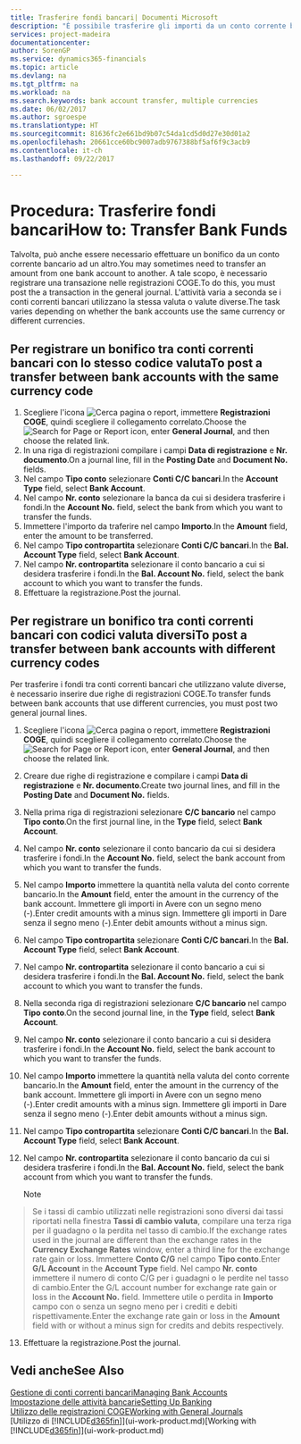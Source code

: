 ```yaml
---
title: Trasferire fondi bancari| Documenti Microsoft
description: "È possibile trasferire gli importi da un conto corrente bancario a un altro, incluse le valute diverse, tramite la registrazione della transazione nelle registrazioni COGE."
services: project-madeira
documentationcenter: 
author: SorenGP
ms.service: dynamics365-financials
ms.topic: article
ms.devlang: na
ms.tgt_pltfrm: na
ms.workload: na
ms.search.keywords: bank account transfer, multiple currencies
ms.date: 06/02/2017
ms.author: sgroespe
ms.translationtype: HT
ms.sourcegitcommit: 81636fc2e661bd9b07c54da1cd5d0d27e30d01a2
ms.openlocfilehash: 20661cce60bc9007adb9767388bf5af6f9c3acb9
ms.contentlocale: it-ch
ms.lasthandoff: 09/22/2017

---
```

# <a name="how-to-transfer-bank-funds"></a><span data-ttu-id="e21aa-103">Procedura: Trasferire fondi bancari</span><span class="sxs-lookup"><span data-stu-id="e21aa-103">How to: Transfer Bank Funds</span></span>
<span data-ttu-id="e21aa-104">Talvolta, può anche essere necessario effettuare un bonifico da un conto corrente bancario ad un altro.</span><span class="sxs-lookup"><span data-stu-id="e21aa-104">You may sometimes need to transfer an amount from one bank account to another.</span></span> <span data-ttu-id="e21aa-105">A tale scopo, è necessario registrare una transazione nelle registrazioni COGE.</span><span class="sxs-lookup"><span data-stu-id="e21aa-105">To do this, you must post the a transaction in the general journal.</span></span> <span data-ttu-id="e21aa-106">L'attività varia a seconda se i conti correnti bancari utilizzano la stessa valuta o valute diverse.</span><span class="sxs-lookup"><span data-stu-id="e21aa-106">The task varies depending on whether the bank accounts use the same currency or different currencies.</span></span>

## <a name="to-post-a-transfer-between-bank-accounts-with-the-same-currency-code"></a><span data-ttu-id="e21aa-107">Per registrare un bonifico tra conti correnti bancari con lo stesso codice valuta</span><span class="sxs-lookup"><span data-stu-id="e21aa-107">To post a transfer between bank accounts with the same currency code</span></span>
1. <span data-ttu-id="e21aa-108">Scegliere l'icona ![Cerca pagina o report](media/ui-search/search_small.png "Cerca pagina o report"), immettere **Registrazioni COGE**, quindi scegliere il collegamento correlato.</span><span class="sxs-lookup"><span data-stu-id="e21aa-108">Choose the ![Search for Page or Report](media/ui-search/search_small.png "Search for Page or Report icon") icon, enter **General Journal**, and then choose the related link.</span></span>
2. <span data-ttu-id="e21aa-109">In una riga di registrazioni compilare i campi **Data di registrazione** e **Nr. documento**.</span><span class="sxs-lookup"><span data-stu-id="e21aa-109">On a journal line, fill in the **Posting Date** and **Document No.** fields.</span></span>
3. <span data-ttu-id="e21aa-110">Nel campo **Tipo conto** selezionare **Conti C/C bancari**.</span><span class="sxs-lookup"><span data-stu-id="e21aa-110">In the **Account Type** field, select **Bank Account**.</span></span>
4. <span data-ttu-id="e21aa-111">Nel campo **Nr. conto** selezionare la banca da cui si desidera trasferire i fondi.</span><span class="sxs-lookup"><span data-stu-id="e21aa-111">In the **Account No.** field, select the bank from which you want to transfer the funds.</span></span>
5. <span data-ttu-id="e21aa-112">Immettere l'importo da traferire nel campo **Importo**.</span><span class="sxs-lookup"><span data-stu-id="e21aa-112">In the **Amount** field, enter the amount to be transferred.</span></span>
6. <span data-ttu-id="e21aa-113">Nel campo **Tipo contropartita** selezionare **Conti C/C bancari**.</span><span class="sxs-lookup"><span data-stu-id="e21aa-113">In the **Bal. Account Type** field, select **Bank Account**.</span></span>
7. <span data-ttu-id="e21aa-114">Nel campo **Nr. contropartita** selezionare il conto bancario a cui si desidera trasferire i fondi.</span><span class="sxs-lookup"><span data-stu-id="e21aa-114">In the **Bal. Account No.** field, select the bank account to which you want to transfer the funds.</span></span>
8. <span data-ttu-id="e21aa-115">Effettuare la registrazione.</span><span class="sxs-lookup"><span data-stu-id="e21aa-115">Post the journal.</span></span>

## <a name="to-post-a-transfer-between-bank-accounts-with-different-currency-codes"></a><span data-ttu-id="e21aa-116">Per registrare un bonifico tra conti correnti bancari con codici valuta diversi</span><span class="sxs-lookup"><span data-stu-id="e21aa-116">To post a transfer between bank accounts with different currency codes</span></span>
<span data-ttu-id="e21aa-117">Per trasferire i fondi tra conti correnti bancari che utilizzano valute diverse, è necessario inserire due righe di registrazioni COGE.</span><span class="sxs-lookup"><span data-stu-id="e21aa-117">To transfer funds between bank accounts that use different currencies, you must post two general journal lines.</span></span>

1. <span data-ttu-id="e21aa-118">Scegliere l'icona ![Cerca pagina o report](media/ui-search/search_small.png "Cerca pagina o report"), immettere **Registrazioni COGE**, quindi scegliere il collegamento correlato.</span><span class="sxs-lookup"><span data-stu-id="e21aa-118">Choose the ![Search for Page or Report](media/ui-search/search_small.png "Search for Page or Report icon") icon, enter **General Journal**, and then choose the related link.</span></span>
2. <span data-ttu-id="e21aa-119">Creare due righe di registrazione e compilare i campi **Data di registrazione** e **Nr. documento**.</span><span class="sxs-lookup"><span data-stu-id="e21aa-119">Create two journal lines, and fill in the **Posting Date** and **Document No.** fields.</span></span>
3. <span data-ttu-id="e21aa-120">Nella prima riga di registrazioni selezionare **C/C bancario** nel campo **Tipo conto**.</span><span class="sxs-lookup"><span data-stu-id="e21aa-120">On the first journal line, in the **Type** field, select **Bank Account**.</span></span>
4. <span data-ttu-id="e21aa-121">Nel campo **Nr. conto** selezionare il conto bancario da cui si desidera trasferire i fondi.</span><span class="sxs-lookup"><span data-stu-id="e21aa-121">In the **Account No.** field, select the bank account from which you want to transfer the funds.</span></span>
5. <span data-ttu-id="e21aa-122">Nel campo **Importo** immettere la quantità nella valuta del conto corrente bancario.</span><span class="sxs-lookup"><span data-stu-id="e21aa-122">In the **Amount** field, enter the amount in the currency of the bank account.</span></span> <span data-ttu-id="e21aa-123">Immettere gli importi in Avere con un segno meno (-).</span><span class="sxs-lookup"><span data-stu-id="e21aa-123">Enter credit amounts with a minus sign.</span></span> <span data-ttu-id="e21aa-124">Immettere gli importi in Dare senza il segno meno (-).</span><span class="sxs-lookup"><span data-stu-id="e21aa-124">Enter debit amounts without a minus sign.</span></span>
6. <span data-ttu-id="e21aa-125">Nel campo **Tipo contropartita** selezionare **Conti C/C bancari**.</span><span class="sxs-lookup"><span data-stu-id="e21aa-125">In the **Bal. Account Type** field, select **Bank Account**.</span></span>
7. <span data-ttu-id="e21aa-126">Nel campo **Nr. contropartita** selezionare il conto bancario a cui si desidera trasferire i fondi.</span><span class="sxs-lookup"><span data-stu-id="e21aa-126">In the **Bal. Account No.** field, select the bank account to which you want to transfer the funds.</span></span>
8. <span data-ttu-id="e21aa-127">Nella seconda riga di registrazioni selezionare **C/C bancario** nel campo **Tipo conto**.</span><span class="sxs-lookup"><span data-stu-id="e21aa-127">On the second journal line, in the **Type** field, select **Bank Account**.</span></span>
9. <span data-ttu-id="e21aa-128">Nel campo **Nr. conto** selezionare il conto bancario a cui si desidera trasferire i fondi.</span><span class="sxs-lookup"><span data-stu-id="e21aa-128">In the **Account No.** field, select the bank account to which you want to transfer the funds.</span></span>
10. <span data-ttu-id="e21aa-129">Nel campo **Importo** immettere la quantità nella valuta del conto corrente bancario.</span><span class="sxs-lookup"><span data-stu-id="e21aa-129">In the **Amount** field, enter the amount in the currency of the bank account.</span></span> <span data-ttu-id="e21aa-130">Immettere gli importi in Avere con un segno meno (-).</span><span class="sxs-lookup"><span data-stu-id="e21aa-130">Enter credit amounts with a minus sign.</span></span> <span data-ttu-id="e21aa-131">Immettere gli importi in Dare senza il segno meno (-).</span><span class="sxs-lookup"><span data-stu-id="e21aa-131">Enter debit amounts without a minus sign.</span></span>
11. <span data-ttu-id="e21aa-132">Nel campo **Tipo contropartita** selezionare **Conti C/C bancari**.</span><span class="sxs-lookup"><span data-stu-id="e21aa-132">In the **Bal. Account Type** field, select **Bank Account**.</span></span>  
12. <span data-ttu-id="e21aa-133">Nel campo **Nr. contropartita** selezionare il conto bancario da cui si desidera trasferire i fondi.</span><span class="sxs-lookup"><span data-stu-id="e21aa-133">In the **Bal. Account No.** field, select the bank account from which you want to transfer the funds.</span></span>

    > [!NOTE]  
>   <span data-ttu-id="e21aa-134">Se i tassi di cambio utilizzati nelle registrazioni sono diversi dai tassi riportati nella finestra **Tassi di cambio valuta**, compilare una terza riga per il guadagno o la perdita nel tasso di cambio.</span><span class="sxs-lookup"><span data-stu-id="e21aa-134">If the exchange rates used in the journal are different than the exchange rates in the **Currency Exchange Rates** window, enter a third line for the exchange rate gain or loss.</span></span> <span data-ttu-id="e21aa-135">Immettere **Conto C/G** nel campo **Tipo conto**.</span><span class="sxs-lookup"><span data-stu-id="e21aa-135">Enter **G/L Account** in the **Account Type** field.</span></span> <span data-ttu-id="e21aa-136">Nel campo **Nr. conto** immettere il numero di conto C/G per i guadagni o le perdite nel tasso di cambio.</span><span class="sxs-lookup"><span data-stu-id="e21aa-136">Enter the G/L account number for exchange rate gain or loss in the **Account No.** field.</span></span> <span data-ttu-id="e21aa-137">Immettere utile o perdita in **Importo** campo con o senza un segno meno per i crediti e debiti rispettivamente.</span><span class="sxs-lookup"><span data-stu-id="e21aa-137">Enter the exchange rate gain or loss in the **Amount** field with or without a minus sign for credits and debits respectively.</span></span>
13. <span data-ttu-id="e21aa-138">Effettuare la registrazione.</span><span class="sxs-lookup"><span data-stu-id="e21aa-138">Post the journal.</span></span>

## <a name="see-also"></a><span data-ttu-id="e21aa-139">Vedi anche</span><span class="sxs-lookup"><span data-stu-id="e21aa-139">See Also</span></span>
[<span data-ttu-id="e21aa-140">Gestione di conti correnti bancari</span><span class="sxs-lookup"><span data-stu-id="e21aa-140">Managing Bank Accounts</span></span>](bank-manage-bank-accounts.md)  
[<span data-ttu-id="e21aa-141">Impostazione delle attività bancarie</span><span class="sxs-lookup"><span data-stu-id="e21aa-141">Setting Up Banking</span></span>](bank-setup-banking.md)  
[<span data-ttu-id="e21aa-142">Utilizzo delle registrazioni COGE</span><span class="sxs-lookup"><span data-stu-id="e21aa-142">Working with General Journals</span></span>](ui-work-general-journals.md)  
<span data-ttu-id="e21aa-143">[Utilizzo di [!INCLUDE[d365fin](includes/d365fin_md.md)]](ui-work-product.md)</span><span class="sxs-lookup"><span data-stu-id="e21aa-143">[Working with [!INCLUDE[d365fin](includes/d365fin_md.md)]](ui-work-product.md)</span></span>

